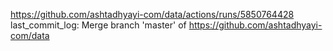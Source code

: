 https://github.com/ashtadhyayi-com/data/actions/runs/5850764428
last_commit_log: Merge branch 'master' of https://github.com/ashtadhyayi-com/data